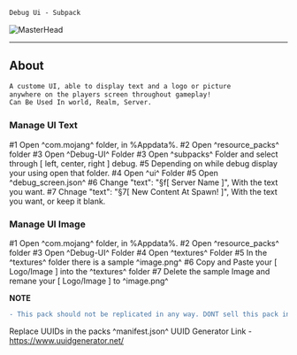 ```diff
Debug Ui - Subpack
```
![MasterHead](https://media.discordapp.net/attachments/1050591171921072130/1051999687068094585/banner.png?width=1355&height=494)
--- ---
## About
```diff
A custome UI, able to display text and a logo or picture 
anywhere on the players screen throughout gameplay!
Can Be Used In world, Realm, Server.
```

### Manage UI Text
#1 Open ^com.mojang^ folder, in %Appdata%.
#2 Open ^resource_packs^ folder
#3 Open ^Debug-UI^ Folder
#3 Open ^subpacks^ Folder and select through [ left, center, right ] debug.
#5 Depending on while debug display your using open that folder. 
#4 Open ^ui^ Folder
#5 Open ^debug_screen.json^
#6 Change "text": "§f[ Server Name ]", With the text you want.
#7 Chnage "text": "§7[ New Content At Spawn! ]", With the text you want, or keep it blank.

### Manage UI Image
#1 Open ^com.mojang^ folder, in %Appdata%.
#2 Open ^resource_packs^ folder
#3 Open ^Debug-UI^ Folder
#4 Open ^textures^ Folder
#5 In the ^textures^ folder there is a sample ^image.png^ 
#6 Copy and Paste your [ Logo/Image ] into the ^textures^ folder
#7 Delete the sample Image and remane your [ Logo/Image ] to ^image.png^

**NOTE** 

```diff 
- This pack should not be replicated in any way. DONT sell this pack in any way. This debug ui addon can be added to your own pack. Make sure to add credit in the files or in your world! -
```
Replace UUIDs in the packs ^manifest.json^ UUID Generator Link - https://www.uuidgenerator.net/

